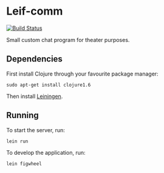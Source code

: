 # Leif-comm

[![Build Status](https://travis-ci.org/Rovanion/leif-comm.svg?branch=master)](https://travis-ci.org/Rovanion/leif-comm)

Small custom chat program for theater purposes.


## Dependencies

First install Clojure through your favourite package manager:

```
sudo apt-get install clojure1.6
```

Then install [Leiningen](http://leiningen.org/#install).


## Running

To start the server, run:

```
lein run
```

To develop the application, run:

```
lein figwheel
```